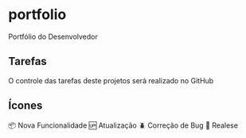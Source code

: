 # portfolio
Portfólio do Desenvolvedor

## Tarefas
O controle das tarefas deste projetos será realizado no GitHub

## Ícones
:package: Nova Funcionalidade
:up: Atualização
:beetle: Correção de Bug
:checkered_flag: Realese

